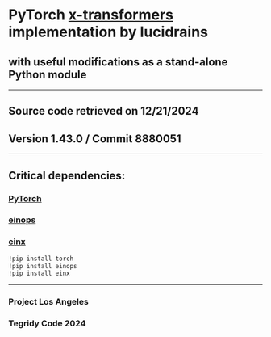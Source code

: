 # PyTorch [x-transformers](https://github.com/lucidrains/x-transformers) implementation by lucidrains
## with useful modifications as a stand-alone Python module

***

## Source code retrieved on 12/21/2024
## Version 1.43.0 / Commit 8880051

***

## Critical dependencies:
### [PyTorch](https://github.com/pytorch/pytorch)
### [einops](https://github.com/arogozhnikov/einops)
### [einx](https://github.com/fferflo/einx)

```sh
!pip install torch
!pip install einops
!pip install einx
```

***

### Project Los Angeles
### Tegridy Code 2024
